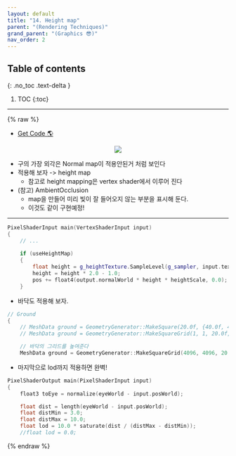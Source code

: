```yaml
---
layout: default
title: "14. Height map"
parent: "(Rendering Techniques)"
grand_parent: "(Graphics 😎)"
nav_order: 2
---
```


## Table of contents
{: .no_toc .text-delta }

1. TOC
{:toc}

---

{% raw %}

* [Get Code 🌎](https://github.com/Arthur880708/Graphics_Part3_Examples/tree/14/14.HeightMap)

<p align="center">
  <img src="https://taehyungs-programming-blog.github.io/blog/assets/images/graphics/part3/p3-14-1.png"/>
</p>

* 구의 가장 외각은 Normal map이 적용안된거 처럼 보인다
* 적용해 보자 -> height map
	* 참고로 height mapping은 vertex shader에서 이루어 진다
* (참고) AmbientOcclusion
	* map을 만들어 미리 빛이 잘 들어오지 않는 부분을 표시해 둔다.
	* 이것도 같이 구현예정!

---

```cpp
PixelShaderInput main(VertexShaderInput input)
{
    // ...
    
    if (useHeightMap)
    {
        float height = g_heightTexture.SampleLevel(g_sampler, input.texcoord, 0).r;
        height = height * 2.0 - 1.0;
        pos += float4(output.normalWorld * height * heightScale, 0.0);
    }
```

* 바닥도 적용해 보자.

```cpp
// Ground
{
    // MeshData ground = GeometryGenerator::MakeSquare(20.0f, {40.0f, 40.0f});
    // MeshData ground = GeometryGenerator::MakeSquareGrid(1, 1, 20.0f, {40.0f, 40.0f});

    // 바닥의 그리드를 높여준다
    MeshData ground = GeometryGenerator::MakeSquareGrid(4096, 4096, 20.0f, {40.0f, 40.0f});
```


- 마지막으로 lod까지 적용하면 완벽!

```cpp
PixelShaderOutput main(PixelShaderInput input)
{
    float3 toEye = normalize(eyeWorld - input.posWorld);

    float dist = length(eyeWorld - input.posWorld);
    float distMin = 3.0;
    float distMax = 10.0;
    float lod = 10.0 * saturate(dist / (distMax - distMin));
    //float lod = 0.0;
```

{% endraw %}